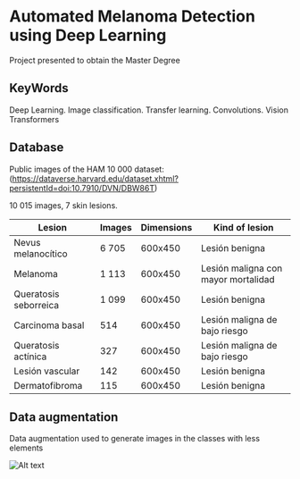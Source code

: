 # Automated Melanoma Detection using Deep Learning

Project presented to obtain the Master Degree

## KeyWords

Deep Learning. Image classification. Transfer learning. Convolutions. Vision Transformers

## Database

Public images of the HAM 10 000 dataset: (https://dataverse.harvard.edu/dataset.xhtml?persistentId=doi:10.7910/DVN/DBW86T)

10 015 images, 7 skin lesions.

|Lesion             |Images |Dimensions  |Kind of lesion
|-------            |-------  |-------      |-----------
|Nevus melanocítico | 6 705   | 600x450     | Lesión benigna |
|Melanoma           | 1 113   | 600x450     | Lesión maligna con mayor mortalidad |
|Queratosis seborreica| 1 099 | 600x450     | Lesión benigna 
|Carcinoma basal | 514 | 600x450 | Lesión maligna de bajo riesgo
|Queratosis actínica | 327 | 600x450 | Lesión maligna de bajo riesgo
|Lesión vascular | 142 | 600x450 | Lesión benigna
|Dermatofibroma | 115 | 600x450 | Lesión benigna

## Data augmentation

Data augmentation used to generate images in the classes with less elements

![Alt text](relative/path/to/img.jpg?raw=true "Title")
